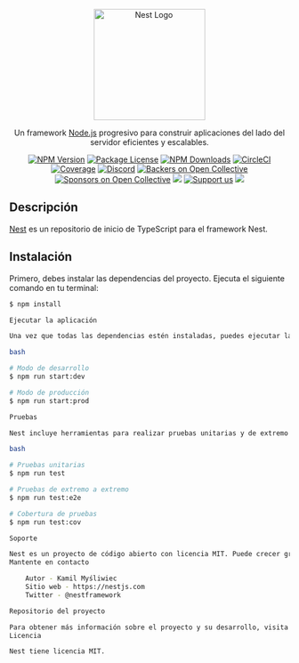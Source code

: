 <p align="center">
  <a href="http://nestjs.com/" target="blank"><img src="https://nestjs.com/img/logo-small.svg" width="200" alt="Nest Logo" /></a>
</p>

[circleci-image]: https://img.shields.io/circleci/build/github/nestjs/nest/master?token=abc123def456
[circleci-url]: https://circleci.com/gh/nestjs/nest

<p align="center">Un framework <a href="http://nodejs.org" target="_blank">Node.js</a> progresivo para construir aplicaciones del lado del servidor eficientes y escalables.</p>
<p align="center">
  <a href="https://www.npmjs.com/~nestjscore" target="_blank"><img src="https://img.shields.io/npm/v/@nestjs/core" alt="NPM Version" /></a>
  <a href="https://www.npmjs.com/~nestjscore" target="_blank"><img src="https://img.shields.io/npm/l/@nestjs/core" alt="Package License" /></a>
  <a href="https://www.npmjs.com/~nestjscore" target="_blank"><img src="https://img.shields.io/npm/dm/@nestjs/common" alt="NPM Downloads" /></a>
  <a href="https://circleci.com/gh/nestjs/nest" target="_blank"><img src="https://img.shields.io/circleci/build/github/nestjs/nest/master" alt="CircleCI" /></a>
  <a href="https://coveralls.io/github/nestjs/nest?branch=master" target="_blank"><img src="https://coveralls.io/repos/github/nestjs/nest/badge.svg?branch=master#9" alt="Coverage" /></a>
  <a href="https://discord.gg/G7Qnnhy" target="_blank"><img src="https://img.shields.io/badge/discord-online-brightgreen.svg" alt="Discord"/></a>
  <a href="https://opencollective.com/nest#backer" target="_blank"><img src="https://opencollective.com/nest/backers/badge.svg" alt="Backers on Open Collective" /></a>
  <a href="https://opencollective.com/nest#sponsor" target="_blank"><img src="https://opencollective.com/nest/sponsors/badge.svg" alt="Sponsors on Open Collective" /></a>
  <a href="https://paypal.me/kamilmysliwiec" target="_blank"><img src="https://img.shields.io/badge/Donate-PayPal-ff3f59.svg"/></a>
  <a href="https://opencollective.com/nest#sponsor"  target="_blank"><img src="https://img.shields.io/badge/Support%20us-Open%20Collective-41B883.svg" alt="Support us"></a>
  <a href="https://twitter.com/nestframework" target="_blank"><img src="https://img.shields.io/twitter/follow/nestframework.svg?style=social&label=Follow"></a>
</p>
<!--[![Backers on Open Collective](https://opencollective.com/nest/backers/badge.svg)](https://opencollective.com/nest#backer)
[![Sponsors on Open Collective](https://opencollective.com/nest/sponsors/badge.svg)](https://opencollective.com/nest#sponsor)-->

## Descripción

[Nest](https://github.com/nestjs/nest) es un repositorio de inicio de TypeScript para el framework Nest.

## Instalación

Primero, debes instalar las dependencias del proyecto. Ejecuta el siguiente comando en tu terminal:

```bash
$ npm install

Ejecutar la aplicación

Una vez que todas las dependencias estén instaladas, puedes ejecutar la aplicación de las siguientes maneras:

bash

# Modo de desarrollo
$ npm run start:dev

# Modo de producción
$ npm run start:prod

Pruebas

Nest incluye herramientas para realizar pruebas unitarias y de extremo a extremo. Puedes ejecutar las pruebas con los siguientes comandos:

bash

# Pruebas unitarias
$ npm run test

# Pruebas de extremo a extremo
$ npm run test:e2e

# Cobertura de pruebas
$ npm run test:cov

Soporte

Nest es un proyecto de código abierto con licencia MIT. Puede crecer gracias a los patrocinadores y el apoyo de los increíbles patrocinadores. Si deseas unirte a ellos, por favor lee más aquí.
Mantente en contacto

    Autor - Kamil Myśliwiec
    Sitio web - https://nestjs.com
    Twitter - @nestframework

Repositorio del proyecto

Para obtener más información sobre el proyecto y su desarrollo, visita el repositorio de GitHub: https://github.com/deiby666/prueba_desempe-o_tournament/tree/main
Licencia

Nest tiene licencia MIT.